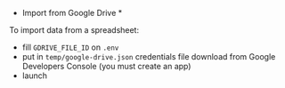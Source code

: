 * Import from Google Drive *

To import data from a spreadsheet:
- fill `GDRIVE_FILE_ID` on `.env`
- put in `temp/google-drive.json` credentials file download from Google Developers Console (you must create an app)
- launch 